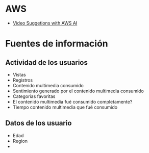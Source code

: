 # AWS
- [Video Suggetions with AWS AI](https://www.youtube.com/watch?v=glSFmuAfRjE)

# Fuentes de información

## Actividad de los usuarios
- Vistas
- Registros
- Contenido multimedia consumido
- Sentimiento generado por el contenido multimedia consumido
- Categorías favoritas
- El contenido multimedia fué consumido completamente?
- Tiempo contenido multimedia que fué consumido
  
## Datos de los usuario
- Edad
- Region
- 
